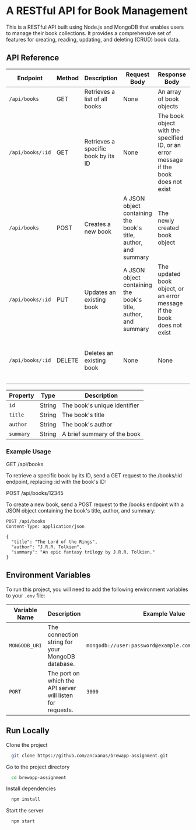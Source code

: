 
# A RESTful API for Book Management

This is a RESTful API built using Node.js and MongoDB that enables users to manage their book collections. It provides a comprehensive set of features for creating, reading, updating, and deleting (CRUD) book data.


## API Reference

| Endpoint | Method | Description | Request Body | Response Body | Status Code |
|---|---|---|---|---|---|
| `/api/books` | GET | Retrieves a list of all books | None | An array of book objects | 200 |
| `/api/books/:id` | GET | Retrieves a specific book by its ID | None | The book object with the specified ID, or an error message if the book does not exist | 200 (if book found), 404 (if book not found) |
| `/api/books` | POST | Creates a new book | A JSON object containing the book's title, author, and summary | The newly created book object | 201 |
| `/api/books/:id` | PUT | Updates an existing book | A JSON object containing the book's title, author, and summary | The updated book object, or an error message if the book does not exist | 200 (if book updated), 404 (if book not found) |
| `/api/books/:id` | DELETE | Deletes an existing book | None | None | 204 (if book deleted), 404 (if book not found) |

| Property | Type | Description |
|---|---|---|
| `id` | String | The book's unique identifier |
| `title` | String | The book's title |
| `author` | String | The book's author |
| `summary` | String | A brief summary of the book |

### Example Usage

GET /api/books

To retrieve a specific book by its ID, send a GET request to the /books/:id endpoint, replacing :id with the book's ID:

POST /api/books/12345

To create a new book, send a POST request to the /books endpoint with a JSON object containing the book's title, author, and summary:

```
POST /api/books
Content-Type: application/json

{
  "title": "The Lord of the Rings",
  "author": "J.R.R. Tolkien",
  "summary": "An epic fantasy trilogy by J.R.R. Tolkien."
}
```
## Environment Variables

To run this project, you will need to add the following environment variables to your `.env` file:

| Variable Name | Description | Example Value |
|---|---|---|
| `MONGODB_URI` | The connection string for your MongoDB database. | `mongodb://user:password@example.com:27018/mydatabase` |
| `PORT` | The port on which the API server will listen for requests. | `3000` |



## Run Locally

Clone the project

```bash
  git clone https://github.com/ancxanas/brewapp-assignment.git
```

Go to the project directory

```bash
  cd brewapp-assignment
```

Install dependencies

```bash
  npm install
```

Start the server

```bash
  npm start
```


